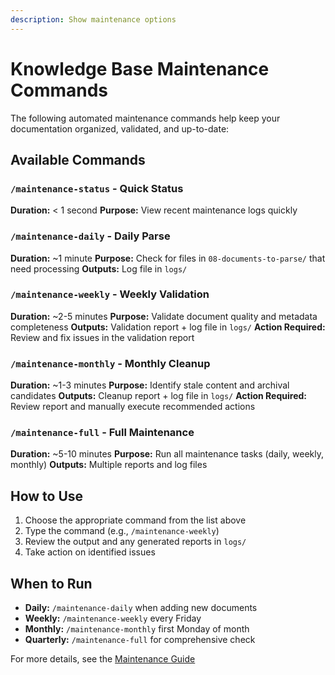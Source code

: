 ```yaml
---
description: Show maintenance options
---
```


# Knowledge Base Maintenance Commands

The following automated maintenance commands help keep your documentation organized, validated, and up-to-date:

## Available Commands

### `/maintenance-status` - Quick Status
**Duration:** < 1 second
**Purpose:** View recent maintenance logs quickly

### `/maintenance-daily` - Daily Parse
**Duration:** ~1 minute
**Purpose:** Check for files in `08-documents-to-parse/` that need processing
**Outputs:** Log file in `logs/`

### `/maintenance-weekly` - Weekly Validation
**Duration:** ~2-5 minutes
**Purpose:** Validate document quality and metadata completeness
**Outputs:** Validation report + log file in `logs/`
**Action Required:** Review and fix issues in the validation report

### `/maintenance-monthly` - Monthly Cleanup
**Duration:** ~1-3 minutes
**Purpose:** Identify stale content and archival candidates
**Outputs:** Cleanup report + log file in `logs/`
**Action Required:** Review report and manually execute recommended actions

### `/maintenance-full` - Full Maintenance
**Duration:** ~5-10 minutes
**Purpose:** Run all maintenance tasks (daily, weekly, monthly)
**Outputs:** Multiple reports and log files

## How to Use

1. Choose the appropriate command from the list above
2. Type the command (e.g., `/maintenance-weekly`)
3. Review the output and any generated reports in `logs/`
4. Take action on identified issues

## When to Run

- **Daily:** `/maintenance-daily` when adding new documents
- **Weekly:** `/maintenance-weekly` every Friday
- **Monthly:** `/maintenance-monthly` first Monday of month
- **Quarterly:** `/maintenance-full` for comprehensive check

For more details, see the [Maintenance Guide](../.claude/maintenance-guide.md)
